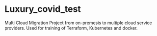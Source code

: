 # Luxury_covid_test
Multi Cloud Migration Project from on-premesis to multiple cloud service providers. Used for training of Terraform, Kubernetes and docker.

